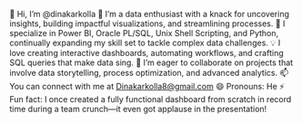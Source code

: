 👋 Hi, I’m @dinakarkolla
👀 I’m a data enthusiast with a knack for uncovering insights, building impactful visualizations, and streamlining processes.
🌱 I specialize in Power BI, Oracle PL/SQL, Unix Shell Scripting, and Python, continually expanding my skill set to tackle complex data challenges.
💡 I love creating interactive dashboards, automating workflows, and crafting SQL queries that make data sing.
💞️ I’m eager to collaborate on projects that involve data storytelling, process optimization, and advanced analytics.
📫 You can connect with me at Dinakarkolla8@gmail.com
😄 Pronouns: He
⚡ Fun fact: I once created a fully functional dashboard from scratch in record time during a team crunch—it even got applause in the presentation!
